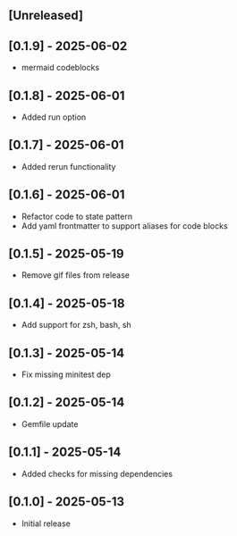 ## [Unreleased]

## [0.1.9] - 2025-06-02

- mermaid codeblocks

## [0.1.8] - 2025-06-01

- Added run option

## [0.1.7] - 2025-06-01

- Added rerun functionality

## [0.1.6] - 2025-06-01

- Refactor code to state pattern
- Add yaml frontmatter to support aliases for code blocks

## [0.1.5] - 2025-05-19

- Remove gif files from release

## [0.1.4] - 2025-05-18

- Add support for zsh, bash, sh

## [0.1.3] - 2025-05-14

- Fix missing minitest dep

## [0.1.2] - 2025-05-14

- Gemfile update

## [0.1.1] - 2025-05-14

- Added checks for missing dependencies

## [0.1.0] - 2025-05-13

- Initial release

